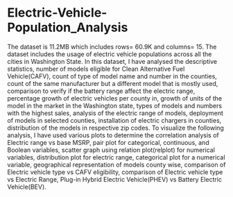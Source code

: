 # Electric-Vehicle-Population_Analysis
The dataset is 11.2MB which includes rows= 60.9K and columns= 15. The dataset includes the usage of electric vehicle populations across all the cities in Washington State. In this dataset, I have analysed the descriptive statistics, number of models eligible for Clean Alternative Fuel Vehicle(CAFV), count of type of model name and number in the counties, count of the same manufacturer but a different model that is mostly used, comparison to verify if the battery range affect the electric range, percentage growth of electric vehicles per county in, growth of units of the model in the market in the Washington state, types of models and numbers with the highest sales, analysis of the electric range of models, deployment of models in selected counties, installation of electric chargers in counties, distribution of the models in respective zip codes.  To visualize the following analysis, I have used various plots to determine the correlation analysis of Electric range vs base MSRP, pair plot for categorical, continuous, and Boolean variables, scatter graph using relation plot(relplot) for numerical variables, distribution plot for electric range, categorical plot for a numerical variable, geographical representation of models county wise, comparison of Electric vehicle type vs CAFV eligibility, comparison of Electric vehicle type vs Electric Range, Plug-in Hybrid Electric Vehicle(PHEV) vs Battery Electric Vehicle(BEV).
